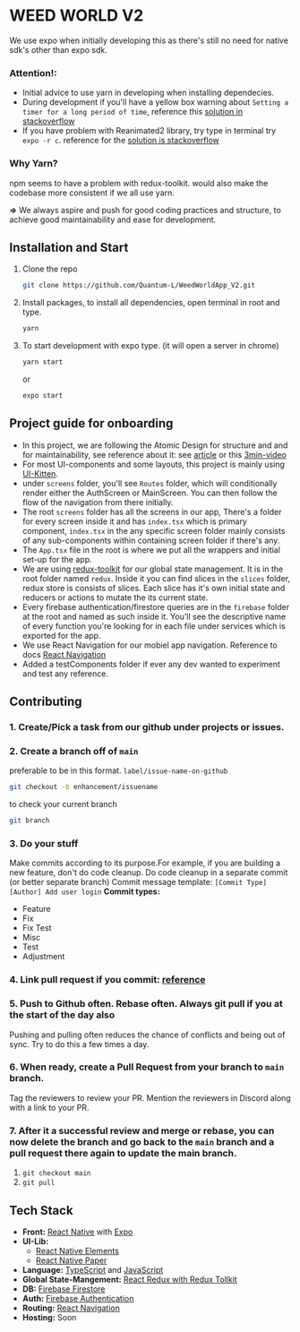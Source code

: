 # WEED WORLD V2

We use expo when initially developing this as there's still no need for native sdk's other than expo sdk.

### Attention!:

- Initial advice to use yarn in developing when installing dependecies.
- During development if you'll have a yellow box warning about `Setting a timer for a long period of time`, reference this [solution in stackoverflow](https://stackoverflow.com/questions/44603362/setting-a-timer-for-a-long-period-of-time-i-e-multiple-minutes)
- If you have problem with Reanimated2 library, try type in terminal try `expo -r c`. reference for the [solution is stackoverflow](https://stackoverflow.com/questions/67130651/reanimated-2-failed-to-create-a-worklet-maybe-you-forgot-to-add-reanimateds-ba)

### Why Yarn?

npm seems to have a problem with redux-toolkit.
would also make the codebase more consistent if we all use yarn.

**=>** We always aspire and push for good coding practices and structure, to achieve good maintainability and ease for development.

## Installation and Start

1. Clone the repo
   ```sh
   git clone https://github.com/Quantum-L/WeedWorldApp_V2.git
   ```
2. Install packages, to install all dependencies, open terminal in root and type.
   ```sh
   yarn
   ```
3. To start development with expo type. (it will open a server in chrome)
   ```sh
   yarn start
   ```
   or
   ```sh
   expo start
   ```

## Project guide for onboarding

- In this project, we are following the Atomic Design for structure and and for maintainability, see reference about it: see [article](https://bradfrost.com/blog/post/atomic-web-design/) or this [3min-video](https://www.youtube.com/watch?v=Yi-A20x2dcA)
- For most UI-components and some layouts, this project is mainly using [UI-Kitten](https://akveo.github.io/react-native-ui-kitten/docs/getting-started/what-is-ui-kitten#what-is-ui-kitten).
- under `screens` folder, you'll see `Routes` folder, which will conditionally render either the AuthScreen or MainScreen. You can then follow the flow of the navigation from there initially.
- The root `screens` folder has all the screens in our app, There's a folder for every screen inside it and has `index.tsx` which is primary component, `index.tsx` in the any specific screen folder mainly consists of any sub-components within containing screen folder if there's any.
- The `App.tsx` file in the root is where we put all the wrappers and initial set-up for the app.
- We are using [redux-toolkit](https://redux-toolkit.js.org/introduction/getting-started) for our global state management. It is in the root folder named `redux`. Inside it you can find slices in the `slices` folder, redux store is consists of slices. Each slice has it's own initial state and reducers or actions to mutate the its current state.
- Every firebase authentication/firestore queries are in the `firebase` folder at the root and named as such inside it. You'll see the descriptive name of every function you're looking for in each file under services which is exported for the app.
- We use React Navigation for our mobiel app navigation. Reference to docs [React Navigation](https://reactnavigation.org/docs/getting-started/)
- Added a testComponents folder if ever any dev wanted to experiment and test any reference.

## Contributing

### 1. Create/Pick a task from our github under projects or issues.

### 2. Create a branch off of `main`

preferable to be in this format. `label/issue-name-on-github`

```sh
git checkout -b enhancement/issuename
```

to check your current branch

```sh
git branch
```

### 3. Do your stuff

Make commits according to its purpose.For example, if you are building a new feature, don't do code cleanup. Do code cleanup in a separate commit (or better separate branch)
Commit message template: `[Commit Type][Author] Add user login`
**Commit types:**

- Feature
- Fix
- Fix Test
- Misc
- Test
- Adjustment

### 4. Link pull request if you commit: [reference](https://docs.github.com/en/issues/tracking-your-work-with-issues/linking-a-pull-request-to-an-issue)

### 5. Push to Github often. Rebase often. Always git pull if you at the start of the day also

Pushing and pulling often reduces the chance of conflicts and being out of sync. Try to do this a few times a day.

### 6. When ready, create a Pull Request from your branch to `main` branch.

Tag the reviewers to review your PR. Mention the reviewers in Discord along with a link to your PR.

### 7. After it a successful review and merge or rebase, you can now delete the branch and go back to the `main` branch and a pull request there again to update the main branch.

1. `git checkout main`
2. `git pull`

## Tech Stack

- **Front:** [React Native](https://reactnative.dev/docs/getting-started) with [Expo](https://docs.expo.dev/)
- **UI-Lib:**
  - [React Native Elements](https://reactnativeelements.com/)
  - [React Native Paper](https://callstack.github.io/react-native-paper/)
- **Language:** [TypeScript](https://www.typescriptlang.org/docs/) and [JavaScript](https://developer.mozilla.org/en-US/docs/Web/JavaScript)
- **Global State-Mangement:** [React Redux with Redux Tollkit](https://redux-toolkit.js.org/tutorials/quick-start)
- **DB:** [Firebase Firestore](https://firebase.google.com/docs/firestore)
- **Auth:** [Firebase Authentication](https://firebase.google.com/docs/auth)
- **Routing:** [React Navigation](https://reactnavigation.org/docs/getting-started)
- **Hosting:** Soon
